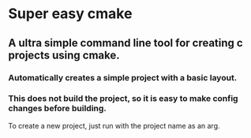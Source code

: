# Super easy cmake
## A ultra simple command line tool for creating c projects using cmake.
### Automatically creates a simple project with a basic layout.
### This does not build the project, so it is easy to make config changes before building.

To create a new project, just run with the project name as an arg.
